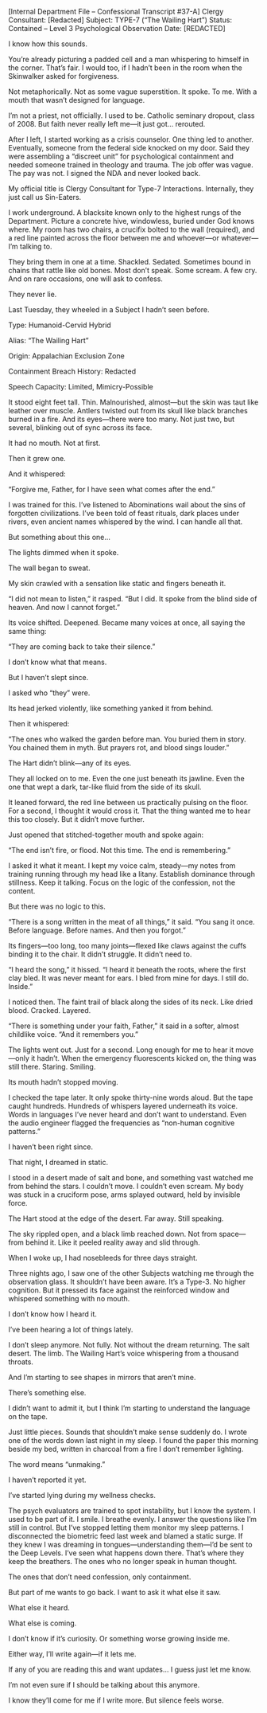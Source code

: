 [Internal Department File – Confessional Transcript #37-A]
Clergy Consultant: [Redacted]
Subject: TYPE-7 (“The Wailing Hart”)
Status: Contained – Level 3 Psychological Observation
Date: [REDACTED]


I know how this sounds.

You’re already picturing a padded cell and a man whispering to himself in the corner. That’s fair. I would too, if I hadn’t been in the room when the Skinwalker asked for forgiveness.

Not metaphorically. Not as some vague superstition. It spoke. To me. With a mouth that wasn’t designed for language.

I’m not a priest, not officially. I used to be. Catholic seminary dropout, class of 2008. But faith never really left me—it just got… rerouted.

After I left, I started working as a crisis counselor. One thing led to another. Eventually, someone from the federal side knocked on my door. Said they were assembling a “discreet unit” for psychological containment and needed someone trained in theology and trauma. The job offer was vague. The pay was not. I signed the NDA and never looked back.

My official title is Clergy Consultant for Type-7 Interactions. Internally, they just call us Sin-Eaters.

I work underground. A blacksite known only to the highest rungs of the Department. Picture a concrete hive, windowless, buried under God knows where. My room has two chairs, a crucifix bolted to the wall (required), and a red line painted across the floor between me and whoever—or whatever—I’m talking to.

They bring them in one at a time. Shackled. Sedated. Sometimes bound in chains that rattle like old bones. Most don’t speak. Some scream. A few cry. And on rare occasions, one will ask to confess.

They never lie.

Last Tuesday, they wheeled in a Subject I hadn’t seen before.

Type: Humanoid-Cervid Hybrid

Alias: “The Wailing Hart”

Origin: Appalachian Exclusion Zone

Containment Breach History: Redacted

Speech Capacity: Limited, Mimicry-Possible

It stood eight feet tall. Thin. Malnourished, almost—but the skin was taut like leather over muscle. Antlers twisted out from its skull like black branches burned in a fire. And its eyes—there were too many. Not just two, but several, blinking out of sync across its face.

It had no mouth. Not at first.

Then it grew one.

And it whispered:

“Forgive me, Father, for I have seen what comes after the end.”

I was trained for this. I’ve listened to Abominations wail about the sins of forgotten civilizations. I’ve been told of feast rituals, dark places under rivers, even ancient names whispered by the wind. I can handle all that.

But something about this one…

The lights dimmed when it spoke.

The wall began to sweat.

My skin crawled with a sensation like static and fingers beneath it.

“I did not mean to listen,” it rasped. “But I did. It spoke from the blind side of heaven. And now I cannot forget.”

Its voice shifted. Deepened. Became many voices at once, all saying the same thing:

“They are coming back to take their silence.”

I don’t know what that means.

But I haven’t slept since.

I asked who “they” were.

Its head jerked violently, like something yanked it from behind.

Then it whispered:

“The ones who walked the garden before man. You buried them in story. You chained them in myth. But prayers rot, and blood sings louder.”

The Hart didn’t blink—any of its eyes.

They all locked on to me. Even the one just beneath its jawline. Even the one that wept a dark, tar-like fluid from the side of its skull.

It leaned forward, the red line between us practically pulsing on the floor. For a second, I thought it would cross it. That the thing wanted me to hear this too closely. But it didn’t move further.

Just opened that stitched-together mouth and spoke again:

“The end isn’t fire, or flood. Not this time. The end is remembering.”

I asked it what it meant. I kept my voice calm, steady—my notes from training running through my head like a litany. Establish dominance through stillness. Keep it talking. Focus on the logic of the confession, not the content.

But there was no logic to this.

“There is a song written in the meat of all things,” it said. “You sang it once. Before language. Before names. And then you forgot.”

Its fingers—too long, too many joints—flexed like claws against the cuffs binding it to the chair. It didn’t struggle. It didn’t need to.

“I heard the song,” it hissed. “I heard it beneath the roots, where the first clay bled. It was never meant for ears. I bled from mine for days. I still do. Inside.”

I noticed then. The faint trail of black along the sides of its neck. Like dried blood. Cracked. Layered.

“There is something under your faith, Father,” it said in a softer, almost childlike voice. “And it remembers you.”

The lights went out. Just for a second. Long enough for me to hear it move—only it hadn’t. When the emergency fluorescents kicked on, the thing was still there. Staring. Smiling.

Its mouth hadn’t stopped moving.

I checked the tape later. It only spoke thirty-nine words aloud. But the tape caught hundreds. Hundreds of whispers layered underneath its voice. Words in languages I’ve never heard and don’t want to understand. Even the audio engineer flagged the frequencies as “non-human cognitive patterns.”

I haven’t been right since.

That night, I dreamed in static.

I stood in a desert made of salt and bone, and something vast watched me from behind the stars. I couldn’t move. I couldn’t even scream. My body was stuck in a cruciform pose, arms splayed outward, held by invisible force.

The Hart stood at the edge of the desert. Far away. Still speaking.

The sky rippled open, and a black limb reached down. Not from space—from behind it. Like it peeled reality away and slid through.

When I woke up, I had nosebleeds for three days straight.

Three nights ago, I saw one of the other Subjects watching me through the observation glass. It shouldn’t have been aware. It’s a Type-3. No higher cognition. But it pressed its face against the reinforced window and whispered something with no mouth.

I don’t know how I heard it.

I’ve been hearing a lot of things lately.

I don’t sleep anymore. Not fully. Not without the dream returning. The salt desert. The limb. The Wailing Hart’s voice whispering from a thousand throats.

And I’m starting to see shapes in mirrors that aren’t mine.

There’s something else.

I didn’t want to admit it, but I think I’m starting to understand the language on the tape.

Just little pieces. Sounds that shouldn’t make sense suddenly do. I wrote one of the words down last night in my sleep. I found the paper this morning beside my bed, written in charcoal from a fire I don’t remember lighting.

The word means “unmaking.”

I haven’t reported it yet.

I’ve started lying during my wellness checks.

The psych evaluators are trained to spot instability, but I know the system. I used to be part of it. I smile. I breathe evenly. I answer the questions like I’m still in control. But I’ve stopped letting them monitor my sleep patterns. I disconnected the biometric feed last week and blamed a static surge. If they knew I was dreaming in tongues—understanding them—I’d be sent to the Deep Levels. I’ve seen what happens down there. That’s where they keep the breathers. The ones who no longer speak in human thought.

The ones that don’t need confession, only containment.

But part of me wants to go back. I want to ask it what else it saw.

What else it heard.

What else is coming.

I don’t know if it’s curiosity. Or something worse growing inside me.

Either way, I’ll write again—if it lets me.

If any of you are reading this and want updates… I guess just let me know.

I’m not even sure if I should be talking about this anymore.

I know they’ll come for me if I write more. But silence feels worse.